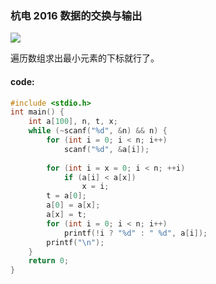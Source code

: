 ### 杭电 2016 数据的交换与输出

![](https://wcowboy-1258563652.cos.ap-chengdu.myqcloud.com/img/2016%20%E6%95%B0%E6%8D%AE%E7%9A%84%E4%BA%A4%E6%8D%A2%E8%BE%93%E5%87%BA.png)

遍历数组求出最小元素的下标就行了。

#### code:

```c
#include <stdio.h>
int main() {
	int a[100], n, t, x;
	while (~scanf("%d", &n) && n) {
		for (int i = 0; i < n; i++) 
			scanf("%d", &a[i]);
		
		for (int i = x = 0; i < n; ++i) 
			if (a[i] < a[x]) 
				x = i;
		t = a[0]; 
		a[0] = a[x]; 
		a[x] = t;
		for (int i = 0; i < n; i++)
			printf(!i ? "%d" : " %d", a[i]);
		printf("\n");
	}
	return 0;
}
```

